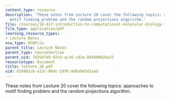 ```yaml
---
content_type: resource
description: 'These notes from Lecture 20 cover the following topics: approaches to
  motif finding problem and the random projections algorithm.'
file: /courses/18-417-introduction-to-computational-molecular-biology-fall-2004/656982cba13c06dc2df69d8a9e5d1aad_lecture_20.pdf
file_type: application/pdf
learning_resource_types:
- Lecture Notes
ocw_type: OCWFile
parent_title: Lecture Notes
parent_type: CourseSection
parent_uid: 7d35d7d9-97e3-ac34-cd3a-945090b26e21
resourcetype: Document
title: lecture_20.pdf
uid: 656982cb-a13c-06dc-2df6-9d8a9e5d1aad
---
```

These notes from Lecture 20 cover the following topics: approaches to motif finding problem and the random projections algorithm.

